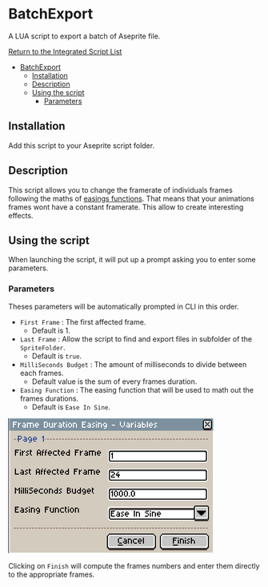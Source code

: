# BatchExport

A LUA script to export a batch of Aseprite file.

[Return to the Integrated Script List](../README.md#integrated-scripts)

- [BatchExport](#batchexport)
	- [Installation](#installation)
	- [Description](#description)
	- [Using the script](#using-the-script)
		- [Parameters](#parameters)

## Installation

Add this script to your Aseprite script folder.

## Description

This script allows you to change the framerate of individuals frames following the maths of [easings functions](https://easings.net/). That means that your animations frames wont have a constant framerate. This allow to create interesting effects.

## Using the script

When launching the script, it will put up a prompt asking you to enter some parameters.

### Parameters

Theses parameters will be automatically prompted in CLI in this order.

- `First Frame` : The first affected frame.
  - Default is 1.
- `Last Frame` : Allow the script to find and export files in subfolder of the `SpriteFolder`.
  - Default is `true`.
- `MilliSeconds Budget` : The amount of milliseconds to divide between each frames.
  - Default value is the sum of every frames duration.
- `Easing Function` : The easing function that will be used to math out the frames durations.
  - Default is `Ease In Sine`.

![Parameters](images/frame_duration_easing_parameters.png)

Clicking on `Finish` will compute the frames numbers and enter them directly to the appropriate frames.
